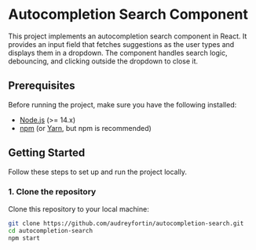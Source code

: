 # Autocompletion Search Component

This project implements an autocompletion search component in React. It provides an input field that fetches suggestions as the user types and displays them in a dropdown. The component handles search logic, debouncing, and clicking outside the dropdown to close it.

## Prerequisites

Before running the project, make sure you have the following installed:

- [Node.js](https://nodejs.org/) (>= 14.x)
- [npm](https://www.npmjs.com/) (or [Yarn](https://yarnpkg.com/), but npm is recommended)

## Getting Started

Follow these steps to set up and run the project locally.

### 1. Clone the repository

Clone this repository to your local machine:

```bash
git clone https://github.com/audreyfortin/autocompletion-search.git
cd autocompletion-search
npm start
